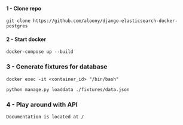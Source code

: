 #### 1 - Clone repo

```
git clone https://github.com/aloony/django-elasticsearch-docker-postgres
```

#### 2 - Start docker

```
docker-compose up --build
```

### 3 - Generate fixtures for database

```
docker exec -it <container_id> "/bin/bash"
```

```
python manage.py loaddata ./fixtures/data.json
```

### 4 - Play around with API

    Documentation is located at /
